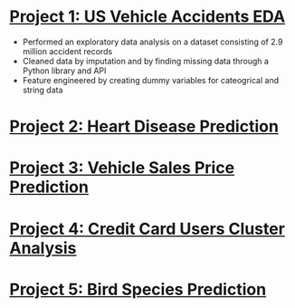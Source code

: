 # [Project 1: US Vehicle Accidents EDA](https://github.com/MichaelBryantDS/US-Vehicle-Accidents-EDA)
- Performed an exploratory data analysis on a dataset consisting of 2.9 million accident records
- Cleaned data by imputation and by finding missing data through a Python library and API
- Feature engineered by creating dummy variables for cateogrical and string data

# [Project 2: Heart Disease Prediction](https://github.com/MichaelBryantDS/Heart-Disease-Prediction)

# [Project 3: Vehicle Sales Price Prediction](https://github.com/MichaelBryantDS/Vehicle-Sales-Price-Prediction)

# [Project 4: Credit Card Users Cluster Analysis](https://github.com/MichaelBryantDS/Credit-Card-Users-Cluster-Analysis)

# [Project 5: Bird Species Prediction](https://github.com/MichaelBryantDS/Bird-Species-Prediction)
